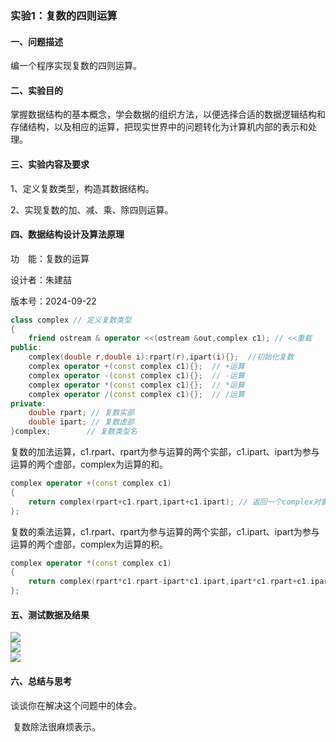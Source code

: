 ### 实验1：复数的四则运算

#### 一、问题描述

编一个程序实现复数的四则运算。

#### 二、实验目的

掌握数据结构的基本概念，学会数据的组织方法，以便选择合适的数据逻辑结构和存储结构，以及相应的运算，把现实世界中的问题转化为计算机内部的表示和处理。

#### 三、实验内容及要求

1、定义复数类型，构造其数据结构。

2、实现复数的加、减、乘、除四则运算。

#### 四、数据结构设计及算法原理

功　能：复数的运算

设计者：朱建喆

版本号：2024-09-22

 ```c++
 class complex // 定义复数类型
 {
     friend ostream & operator <<(ostream &out,complex c1); // <<重载
 public:
     complex(double r,double i):rpart(r),ipart(i){};  //初始化复数
     complex operator +(const complex c1){};  // +运算
     complex operator -(const complex c1){};  // -运算
     complex operator *(const complex c1){};  // *运算
     complex operator /(const complex c1){};  // /运算
 private:
     double rpart; // 复数实部
     double ipart; // 复数虚部
 }complex; 		  // 复数类型名 
 ```

复数的加法运算，c1.rpart、rpart为参与运算的两个实部，c1.ipart、ipart为参与运算的两个虚部，complex为运算的和。

 ```c++
 complex operator +(const complex c1)
 {
     return complex(rpart+c1.rpart,ipart+c1.ipart); // 返回一个complex对象
 };
 ```

复数的乘法运算，c1.rpart、rpart为参与运算的两个实部，c1.ipart、ipart为参与运算的两个虚部，complex为运算的积。

 ```c++
 complex operator *(const complex c1)
 {
     return complex(rpart*c1.rpart-ipart*c1.ipart,ipart*c1.rpart+c1.ipart*rpart); // 返回一个complex对象
 };
 ```

#### 五、测试数据及结果

<div align=left>
    <img src=C:/Users/Zjz30/AppData/Roaming/Typora/typora-user-images/image-20240922200123836.png /> 
</div>

<div align=left>
    <img src=c:/Users/Zjz30/AppData/Roaming/Typora/typora-user-images/image-20240922200329138.png /> 
</div>

<div align=left>
    <img src=C:/Users/Zjz30/AppData/Roaming/Typora/typora-user-images/image-20240922200243318.png /> 
</div>

#### 六、总结与思考

谈谈你在解决这个问题中的体会。

​		复数除法很麻烦表示。